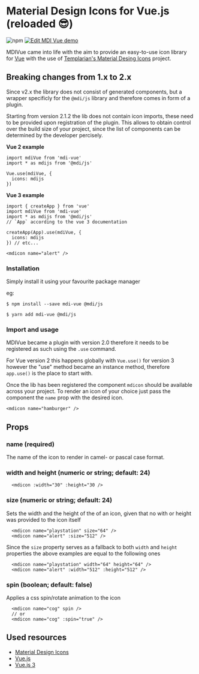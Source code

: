 # Material Design Icons for Vue.js (reloaded 😎)

![npm](https://img.shields.io/npm/dw/mdi-vue)
[![Edit MDI Vue demo](https://codesandbox.io/static/img/play-codesandbox.svg)](https://codesandbox.io/s/modest-greider-0ot9p?fontsize=14&hidenavigation=1&theme=dark)

MDIVue came into life with the aim to provide an easy-to-use icon library for [Vue](https://vuejs.org/)
with the use of [Templarian's Material Desing Icons](https://github.com/Templarian/MaterialDesign) project.

## Breaking changes from 1.x to 2.x

Since v2.x the library does not consist of generated components, but a wrapper specificly for the `@mdi/js`
library and therefore comes in form of a plugin. 

Starting from version 2.1.2 the lib does not contain icon imports, these need to be provided upon 
registration of the plugin. This allows to obtain control over the build size of your project,
since the list of components can be determined by the developer percisely.

**Vue 2 example**  
```
import mdiVue from 'mdi-vue'
import * as mdijs from '@mdi/js'

Vue.use(mdiVue, {
  icons: mdijs
}) 
```

**Vue 3 example**  
```
import { createApp } from 'vue'
import mdiVue from 'mdi-vue'
import * as mdijs from '@mdi/js'
// `App` according to the vue 3 documentation

createApp(App).use(mdiVue, {
  icons: mdijs
}) // etc...
```

```
<mdicon name="alert" />
```

### Installation

Simply install it using your favourite package manager

eg: 
```
$ npm install --save mdi-vue @mdi/js
```
```
$ yarn add mdi-vue @mdi/js
```

### Import and usage
MDIVue became a plugin with version 2.0 therefore it needs to be registered as such using the `.use` command.

For Vue version 2 this happens globally with `Vue.use()` for version 3 however the "use" method became an instance method,
therefore `app.use()` is the place to start with.

Once the lib has been registered the component `mdicon` should be available across your project. To render an icon of your
choice just pass the component the `name` prop with the desired icon.

```
<mdicon name="hamburger" />
```

## Props

### name (required)
The name of the icon to render in camel- or pascal case format.

### width and height (numeric or string; default: 24)
```
  <mdicon :width="30" :height="30 />
```

### size (numeric or string; default: 24)
Sets the width and the height of the of an icon, given that no with or height was provided to the icon itself
```
  <mdicon name="playstation" size="64" />
  <mdicon name="alert" :size="512" />
```
Since the `size` property serves as a fallback to both `width` and `height` properties the above examples are equal to the following ones
```
  <mdicon name="playstation" width="64" height="64" />
  <mdicon name="alert" :width="512" :height="512" />
```

### spin (boolean; default: false)
Applies a css spin/rotate animation to the icon
```
  <mdicon name="cog" spin />
  // or
  <mdicon name="cog" :spin="true" />
```


## Used resources

- [Material Design Icons](https://materialdesignicons.com/)
- [Vue.js](https://vuejs.org/)
- [Vue.js 3](https://v3.vuejs.org/)
